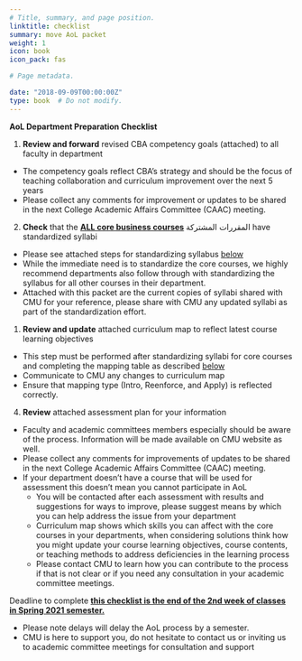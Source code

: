 ```yaml
---
# Title, summary, and page position.
linktitle: checklist
summary: move AoL packet 
weight: 1
icon: book
icon_pack: fas

# Page metadata.

date: "2018-09-09T00:00:00Z"
type: book  # Do not modify.
---
```


**AoL Department Preparation Checklist**

1. **Review and forward** revised CBA competency goals (attached) to all faculty in department  
* The competency goals reflect CBA’s strategy and should be the focus of teaching collaboration and curriculum improvement over the next 5 years 
* Please collect any comments for improvement or updates to be shared in the next College Academic Affairs Committee (CAAC) meeting. 
2. **Check** that the **<ins>ALL core business courses<ins>** المقررات المشتركة have standardized syllabi 
* Please see attached steps for standardizing syllabus [below](/steps-standard-sylabus)
* While the immediate need is to standardize the core courses, we highly recommend departments also follow through with standardizing the syllabus for all other courses in their department. 
* Attached with this packet are the current copies of syllabi shared with CMU for your reference, please share with CMU any updated syllabi as part of the standardization effort. 
1. **Review and update** attached curriculum map to reflect latest course learning objectives 
* This step must be performed after standardizing syllabi for core courses and completing the mapping table as described [below](/drafting-clos)
* Communicate to CMU any changes to curriculum map 
* Ensure that mapping type (Intro, Reenforce, and Apply) is reflected correctly. 
4. **Review** attached assessment plan for your information 
* Faculty and academic committees members especially should be aware of the process. Information will be made available on CMU website as well. 
* Please collect any comments for improvements of updates to be shared in the next College Academic Affairs Committee (CAAC) meeting. 
* If your department doesn’t have a course that will be used for assessment this doesn’t mean you cannot participate in AoL 
    * You will be contacted after each assessment with results and suggestions for ways to improve, please suggest means by which you can help address the issue from your department 
    * Curriculum map shows which skills you can affect with the core courses in your departments, when considering solutions think how you might update your course learning objectives, course contents, or teaching methods to address deficiencies in the learning process
    * Please contact CMU to learn how you can contribute to the process if that is not clear or if you need any consultation in your academic committee meetings. 

Deadline to complete **<ins>this checklist is the end of the 2nd week of classes in Spring 2021 semester.<ins>**

* Please note delays will delay the AoL process by a semester. 
* CMU is here to support you, do not hesitate to contact us or inviting us to academic committee meetings for consultation and support
